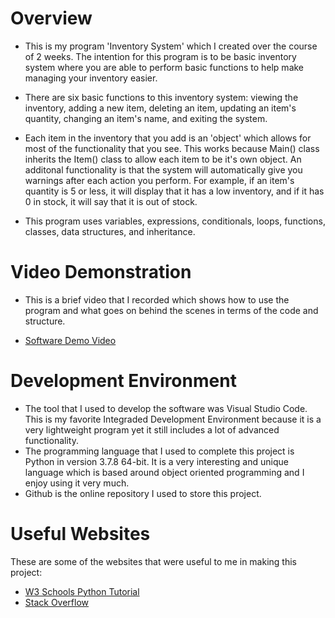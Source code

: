 # Overview

* This is my program 'Inventory System' which I created over the course of 2 weeks. The intention for this program is to be basic inventory system where you are able to perform basic functions to help make managing your inventory easier.

* There are six basic functions to this inventory system: viewing the inventory, adding a new item, deleting an item, updating an item's quantity, changing an item's name, and exiting the system. 

* Each item in the inventory that you add is an 'object' which allows for most of the functionality that you see. This works because Main() class inherits the Item() class to allow each item to be it's own object. An additonal functionality is that the system will automatically give you warnings after each action you perform. For example, if an item's quantity is 5 or less, it will display that it has a low inventory, and if it has 0 in stock, it will say that it is out of stock.

* This program uses variables, expressions, conditionals, loops, functions, classes, data structures, and inheritance.

# Video Demonstration

* This is a brief video that I recorded which shows how to use the program and what goes on behind the scenes in terms of the code and structure.

* [Software Demo Video](http://youtube.link.goes.here)

# Development Environment

* The tool that I used to develop the software was Visual Studio Code. This is my favorite Integraded Development Environment because it is a very lightweight program yet it still includes a lot of advanced functionality.
* The programming language that I used to complete this project is Python in version 3.7.8 64-bit. It is a very interesting and unique language which is based around object oriented programming and I enjoy using it very much.
* Github is the online repository I used to store this project.

# Useful Websites

These are some of the websites that were useful to me in making this project:
* [W3 Schools Python Tutorial](https://www.w3schools.com/python/)
* [Stack Overflow](https://stackoverflow.com/)